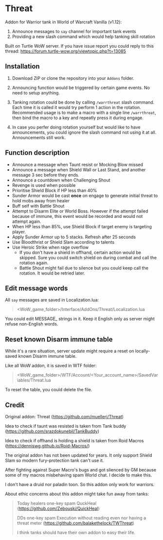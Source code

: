 # Threat

Addon for Warrior tank in World of Warcraft Vanilla (v1.12):
1. Announce messages to `say` channel for important tank events
1. Providing a new slash command which would help tanking skill rotation

Built on Turtle WoW server. If you have issue report you could reply to this thread: https://forum.turtle-wow.org/viewtopic.php?t=13085


## Installation

1. Download ZIP or clone the repository into your `Addons` folder.

1. Announcing function would be triggered by certain game events. No need to setup anything.

1. Tanking rotation could be done by calling `/warrthreat` slash command. Each time it is called it would try perform 1 action in the rotation. Recommended usage is to make a macro with a single line `/warrthreat`, then bind the macro to a key and repeatly press it during engage.

1. In case you perfer doing rotation yourself but would like to have announcements, you could ignore the slash command not using it at all. Announcements still work.


## Function description
- Announce a message when Taunt resist or Mocking Blow missed
- Announce a message when Shield Wall or Last Stand, and another message 3 sec before they ends.
- Announce a countdown when Challenging Shout
- Revenge is used when possible
- Prioritise Shield Block if HP less than 40%
- Sunder Armor would be cast **once** on engage to generate initial threat to hold mobs away from healer
- Buff self with Battle Shout
- Attempt to Disarm Elite or World Boss. However if the attempt failed because of immune, this event would be recorded and would not attempt again.
- When HP less than 85%, use Shield Block if target enemy is targeting player.
- Apply Sunder Armor up to 5 stacks. Refresh after 25 seconds
- Use Bloodthrist or Shield Slam according to talents
- Use Heroic Strike when rage overflow
    - If you don't have a shield in offhand, certain action would be skipped. Sure you could switch shield on during combat and call the rotation again.
    - Battle Shout might fail due to silence but you could keep call the rotation. It would be retried later.

## Edit message words
All `say` messages are saved in Localization.lua:
> <WoW_game_folder>/Interface/AddOns/Threat/Localization.lua

You could edit MESSAGE_ strings in it. Keep it English only as server might refuse non-English words.

## Reset known Disarm immune table
While it's a rare situation, server update might require a reset on locally-saved known Disarm immune table.

Like all WoW addon, it is saved in WTF folder:
> <WoW_game_folder>/WTF/Account/<Your_account_name>/SavedVariables/Threat.lua

To reset the table, you could delete the file.


## Credit

Original addon: Threat (https://github.com/muellerj/Threat)

Idea to check if taunt was resisted is taken from Tank buddy (https://github.com/srazdokunebil/TankBuddy)

Idea to check if offhand is holding a shield is taken from Roid Macros (https://denniswg.github.io/Roid-Macros/)

The original addon has not been updated for years. It only support Shield Slam so modern fury-protection tank can't use it.

After fighting against Super Macro's bugs and got slienced by GM because some of my macros misbehaving spam World chat. I decide to make this.

I don't have a druid nor paladin toon. So this addon only work for warriors.

About ethic concerns about this addon might take fun away from tanks:
> Today healers one-key spam QuckHeal (https://github.com/Zebouski/QuickHeal)
>
> DDs one-key spam Execution without reading even nor having a threat meter (https://github.com/balakethelock/TWThreat)
>
> I think tanks should have their own addon to easy their life.


